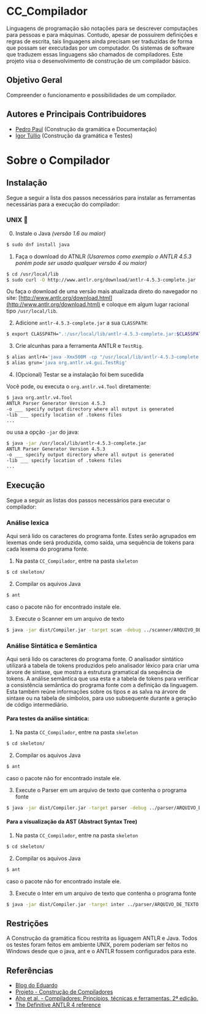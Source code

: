 # CC_Compilador
Linguagens de programação são notações para se descrever computações para pessoas e para máquinas. Contudo, apesar de possuírem definições e regras de escrita, tais linguagens ainda precisam ser traduzidas de forma que possam ser executadas por um computador.
Os sistemas de software que traduzem essas linguagens são chamados de compiladores.
Este projeto visa o desenvolvimento de construção de um compilador básico.
## Objetivo Geral
Compreender o funcionamento e possibilidades de um compilador.
## Autores e Principais Contribuidores
* [Pedro Paul](https://github.com/ppaul804) (Construção da gramática e Documentação)
* [Igor Túllio](https://github.com/igortullio) (Construção da gramática e Testes)
# Sobre o Compilador
## Instalação
Segue a seguir a lista dos passos necessários para instalar as ferramentas necessárias para a execução do compilador:
### UNIX :penguin:
0. Instale o Java *(versão 1.6 ou maior)*
```sh
$ sudo dnf install java
```
1. Faça o download do ATNLR *(Usaremos como exemplo o ANTLR 4.5.3 porém pode ser usado qualquer versão 4 ou maior)*
```sh
$ cd /usr/local/lib
$ sudo curl -O http://www.antlr.org/download/antlr-4.5.3-complete.jar
```
Ou faça o download de uma versão mais atualizada direto do navegador no site:
    [http://www.antlr.org/download.html](http://www.antlr.org/download.html)
e coloque em algum lugar racional tipo `/usr/local/lib`.

2. Adicione `antlr-4.5.3-complete.jar` a sua `CLASSPATH`:
```sh
$ export CLASSPATH=".:/usr/local/lib/antlr-4.5.3-complete.jar:$CLASSPATH"
```

3. Crie alcunhas para a ferramenta ANTLR e `TestRig`.
```sh
$ alias antlr4='java -Xmx500M -cp "/usr/local/lib/antlr-4.5.3-complete.jar:$CLASSPATH" org.antlr.v4.Tool'
$ alias grun='java org.antlr.v4.gui.TestRig'
```
4. (Opcional) Testar se a instalação foi bem sucedida

Você pode, ou executa o `org.antlr.v4.Tool` diretamente:

```sh
$ java org.antlr.v4.Tool
ANTLR Parser Generator Version 4.5.3
-o ___ specify output directory where all output is generated
-lib ___ specify location of .tokens files
...
```

ou usa a opção `-jar` do java:

```sh
$ java -jar /usr/local/lib/antlr-4.5.3-complete.jar
ANTLR Parser Generator Version 4.5.3
-o ___ specify output directory where all output is generated
-lib ___ specify location of .tokens files
...
```
## Execução
Segue a seguir as listas dos passos necessários para executar o compilador:
### Análise lexica
Aqui será lido os caracteres do programa fonte. Estes serão agrupados em lexemas onde será produzida, como saída, uma sequência de tokens para cada lexema do programa fonte.

1. Na pasta `CC_Compilador`, entre na pasta `skeleton`
```sh
$ cd skeleton/
```

2. Compilar os aquivos Java
```sh
$ ant
```
caso o pacote não for encontrado instale ele.

3. Execute o Scanner em um arquivo de texto

```sh
$ java -jar dist/Compiler.jar -target scan -debug ../scanner/ARQUIVO_DE_TEXTO
```
### Análise Sintática e Semântica
Aqui será lido os caracteres do programa fonte. O analisador sintático utilizará a tabela de tokens produzidos pelo analisador léxico para criar uma árvore de sintaxe, que mostra a estrutura gramatical da sequência de tokens. A análise semântica que usa esta e a tabela de tokens para verificar a consistência semântica do programa fonte com a definição da linguagem. Esta também reúne informações sobre os tipos e as salva na árvore de sintaxe ou na tabela de símbolos, para uso subsequente durante a geração de código intermediário.

#### Para testes da análise sintática:
1. Na pasta `CC_Compilador`, entre na pasta `skeleton`
```sh
$ cd skeleton/
```

2. Compilar os aquivos Java
```sh
$ ant
```
caso o pacote não for encontrado instale ele.

3. Execute o Parser em um arquivo de texto que contenha o programa fonte

```sh
$ java -jar dist/Compiler.jar -target parser -debug ../parser/ARQUIVO_DE_TEXTO
```

#### Para a visualização da AST (Abstract Syntax Tree)
1. Na pasta `CC_Compilador`, entre na pasta `skeleton`
```sh
$ cd skeleton/
```

2. Compilar os aquivos Java
```sh
$ ant
```
caso o pacote não for encontrado instale ele.

3. Execute o Inter em um arquivo de texto que contenha o programa fonte

```sh
$ java -jar dist/Compiler.jar -target inter ../parser/ARQUIVO_DE_TEXTO
```

## Restrições
A Construção da gramática ficou restrita as liguagem ANTLR e Java. Todos os testes foram feitos em ambiente UNIX, porem poderiam ser feitos no Windows desde que o java, ant e o ANTLR fossem configurados para este.

## Referências
* [Blog do Eduardo](http://www.eduardosan.com/compiladores/)
* [Projeto - Construção de Compiladores](https://web.archive.org/web/20170422173201/http://www.eduardosan.com/wp-content/uploads/2016/07/201602-Projeto-Compiladores.pdf)
* [Aho et al. - Compiladores: Princípios, técnicas e ferramentas. 2ª edição.](https://web.archive.org/web/20170422232203/http://loja.pearson.com.br/compiladores-principios-tecnicas-e-ferramentas-9788588639249/p)
* [The Definitive ANTLR 4 referenc](https://pragprog.com/book/tpantlr2/the-definitive-antlr-4-reference)[e](https://web.archive.org/web/20170422181048/http://www4.di.uminho.pt/~gepl/GQE/documents/books/Pragmatic.The.Definitive.ANTLR.4.Reference.Jan.2013.pdf)

